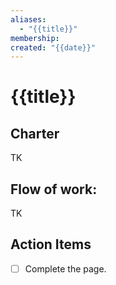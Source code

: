 ```yaml
---
aliases:
  - "{{title}}"
membership: 
created: "{{date}}"
---
```


# {{title}}

## Charter 

TK

## Flow of work: 

TK

## Action Items 

- [ ] Complete the page.